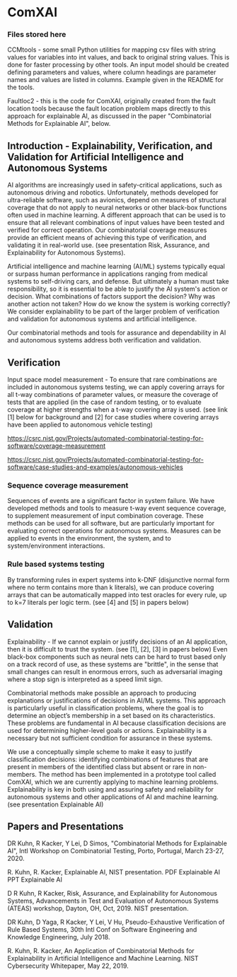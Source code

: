 # ComXAI

### Files stored here
CCMtools - some small Python utilities for mapping csv files with string values for variables into int values, and back to original string values.  This is done for faster processing by other tools. An input model should be created defining parameters and values, where column headings are parameter names and values are listed in columns.  Example given in the README for the tools.

Faultloc2 - this is the code for ComXAI, originally created from the fault location tools because the fault location problem maps directly to this approach for explainable AI, as discussed in the paper "Combinatorial Methods for Explainable AI", below.

## Introduction - Explainability, Verification, and Validation for Artificial Intelligence and Autonomous Systems
AI algorithms are increasingly used in safety-critical applications, such as autonomous driving and robotics.  Unfortunately, methods developed for ultra-reliable software, such as avionics, depend on measures of structural coverage that do not apply to neural networks or other black-box functions often used in machine learning.  A different approach that can be used is to ensure that all relevant combinations of input values have been tested and verified for correct operation. Our combinatorial coverage measures provide an efficient means of achieving this type of verification, and validating it in real-world use.  (see presentation Risk, Assurance, and Explainability for Autonomous Systems). 

Artificial intelligence and machine learning (AI/ML) systems typically equal or surpass human performance in applications ranging from medical systems to self-driving cars, and defense.  But ultimately a human must take responsibility, so it is essential to be able to justify the AI system's action or decision.  What combinations of factors support the decision?  Why was another action not taken?  How do we know the system is working correctly?  We consider explainability to be part of the larger problem of verification and validation for autonomous systems and artificial intelligence.

Our combinatorial methods and tools for assurance and dependability in AI and autonomous systems address both verification and validation. 

## Verification
Input space model measurement - To ensure that rare combinations are included in autonomous systems testing, we can apply covering arrays for all t-way combinations of parameter values, or measure the coverage of tests that are applied (in the case of random testing, or to evaluate coverage at higher strengths when a t-way covering array is used. (see link [1] below for background and [2] for case studies where covering arrays have been applied to autonomous vehicle testing)

https://csrc.nist.gov/Projects/automated-combinatorial-testing-for-software/coverage-measurement

https://csrc.nist.gov/Projects/automated-combinatorial-testing-for-software/case-studies-and-examples/autonomous-vehicles

### Sequence coverage measurement 
Sequences of events are a significant factor in system failure.  We have developed methods and tools to measure t-way event sequence coverage, to supplement measurement of input combination coverage.  These methods can be used for all software, but are particularly important for evaluating correct operations for autonomous systems. Measures can be applied to events in the environment, the system, and to system/environment interactions.

### Rule based systems testing 
By transforming rules in expert systems into k-DNF (disjunctive normal form where no term contains more than k literals), we can produce covering arrays that can be automatically mapped into test oracles for every rule, up to k=7 literals per logic term. (see [4] and [5] in papers below)

## Validation
Explainability - If we cannot explain or justify decisions of an AI application, then it is difficult to trust the system.  (see [1], [2], [3] in papers below)  Even black-box components such as neural nets can be hard to trust based only on a track record of use, as these systems are "brittle", in the sense that small changes can result in enormous errors, such as adversarial imaging where a stop sign is interpreted as a speed limit sign.

Combinatorial methods make possible an approach to producing explanations or justifications of decisions in AI/ML systems. This approach is particularly useful in classification problems, where the goal is to determine an object’s membership in a set based on its characteristics. These problems are fundamental in AI because classification decisions are used for determining higher-level goals or actions. Explainability is a necessary but not sufficient condition for assurance in these systems. 

We use a conceptually simple scheme to make it easy to justify classification decisions: identifying combinations of features that are present in members of the identified class but absent or rare in non-members. The method has been implemented in a prototype tool called ComXAI, which we are currently applying to machine learning problems.  Explainability is key in both using and assuring safety and reliability for autonomous systems and other applications of AI and machine learning. (see presentation Explainable AI)

## Papers and Presentations

DR Kuhn, R Kacker, Y Lei, D Simos, "Combinatorial Methods for Explainable AI", Intl Workshop on Combinatorial Testing, Porto, Portugal, March 23-27, 2020.

R. Kuhn, R. Kacker, Explainable AI, NIST presentation.  PDF Explainable AI   PPT Explainable AI  

D R Kuhn, R Kacker, Risk, Assurance, and Explainability for Autonomous Systems, Advancements in Test and Evaluation of Autonomous Systems (ATEAS) workshop, Dayton, OH, Oct, 2019. NIST presentation. 

DR Kuhn, D Yaga, R Kacker, Y Lei, V Hu, Pseudo-Exhaustive Verification of Rule Based Systems, 30th Intl Conf on Software Engineering and Knowledge Engineering, July 2018.

R. Kuhn, R. Kacker, An Application of Combinatorial Methods for Explainability in Artificial Intelligence and Machine Learning. NIST Cybersecurity Whitepaper, May 22, 2019. 


 
